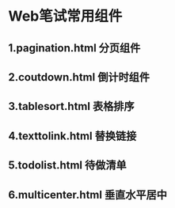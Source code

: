 # Web笔试常用组件
## 1.pagination.html 分页组件
## 2.coutdown.html 倒计时组件
## 3.tablesort.html 表格排序
## 4.texttolink.html 替换链接
## 5.todolist.html 待做清单
## 6.multicenter.html 垂直水平居中
